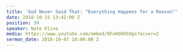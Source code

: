 ```yaml
---
title: 'God Never Said That: "Everything Happens for a Reason"'
date: 2018-10-15 13:42:00 Z
position: 39
speaker: Nate Kline
media: https://www.youtube.com/embed/OFoHOUH5Ogs?ecver=2
sermon_date: 2018-10-07 10:00:00 Z
---
```



